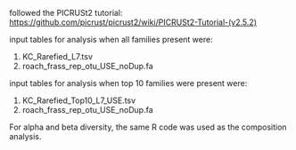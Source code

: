 followed the PICRUSt2 tutorial: https://github.com/picrust/picrust2/wiki/PICRUSt2-Tutorial-(v2.5.2)

input tables for analysis when all families present were:
1. KC_Rarefied_L7.tsv
2. roach_frass_rep_otu_USE_noDup.fa

input tables for analysis when top 10 families were present were: 
1. KC_Rarefied_Top10_L7_USE.tsv
2. roach_frass_rep_otu_USE_noDup.fa

For alpha and beta diversity, the same R code was used as the composition analysis.
